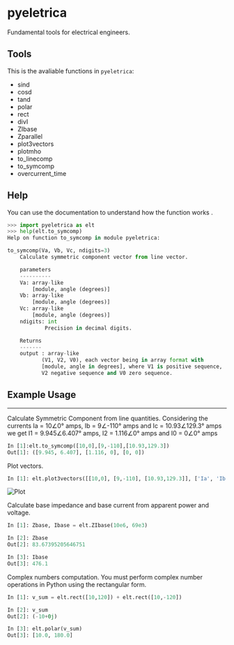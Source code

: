 # pyeletrica

Fundamental tools for electrical engineers.

## Tools
This is the avaliable functions in `pyeletrica`:

* sind
* cosd
* tand
* polar
* rect
* divI
* ZIbase
* Zparallel
* plot3vectors
* plotmho
* to_linecomp
* to_symcomp
* overcurrent_time

## Help
You can use the documentation to understand how the function works .

```python
>>> import pyeletrica as elt
>>> help(elt.to_symcomp)
Help on function to_symcomp in module pyeletrica:

to_symcomp(Va, Vb, Vc, ndigits=3)
    Calculate symmetric component vector from line vector.

    parameters
    ----------
    Va: array-like
        [module, angle (degrees)]
    Vb: array-like
        [module, angle (degrees)]
    Vc: array-like
        [module, angle (degrees)]
    ndigits: int
            Precision in decimal digits.

    Returns
    -------
    output : array-like
           (V1, V2, V0), each vector being in array format with
           [module, angle in degrees], where V1 is positive sequence,
           V2 negative sequence and V0 zero sequence.
```

## Example Usage
--------------------------
Calculate Symmetric Component from line quantities. Considering the currents Ia = 10∠0° amps, Ib = 9∠-110° amps and Ic = 10.93∠129.3° amps we get I1 = 9.945∠6.407° amps, I2 = 1.116∠0° amps and I0 = 0∠0° amps
```python
In [1]:elt.to_symcomp([10,0],[9,-110],[10.93,129.3])
Out[1]: ([9.945, 6.407], [1.116, 0], [0, 0])
```

Plot vectors.
```python
In [1]: elt.plot3vectors([[10,0], [9,-110], [10.93,129.3]], ['Ia', 'Ib', 'Ic'])
```
![Plot](https://raw.githubusercontent.com/hugoesb/pyeletrica/main/plot_polar_ex.png)

Calculate base impedance and base current from apparent power and voltage.
```python
In [1]: Zbase, Ibase = elt.ZIbase(10e6, 69e3)

In [2]: Zbase
Out[2]: 83.67395205646751

In [3]: Ibase
Out[3]: 476.1
```

Complex numbers computation. You must perform complex number operations in Python using the rectangular form.
```python
In [1]: v_sum = elt.rect([10,120]) + elt.rect([10,-120])

In [2]: v_sum
Out[2]: (-10+0j)

In [3]: elt.polar(v_sum)
Out[3]: [10.0, 180.0]
```